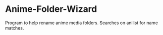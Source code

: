 # Anime-Folder-Wizard
Program to help rename anime media folders. Searches on anilist for name matches. 
